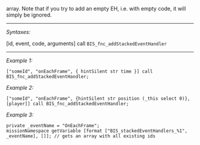 array. Note that if you try to add an empty EH, i.e. with empty code, it will simply be ignored.


---
*Syntaxes:*

[id, event, code, arguments] call `BIS_fnc_addStackedEventHandler`

---
*Example 1:*

```sqf
["someId", "onEachFrame", { hintSilent str time }] call BIS_fnc_addStackedEventHandler;
```

*Example 2:*

```sqf
["someId", "onEachFrame", {hintSilent str position (_this select 0)}, [player]] call BIS_fnc_addStackedEventHandler;
```

*Example 3:*

```sqf
private _eventName = "OnEachFrame";
missionNamespace getVariable [format ["BIS_stackedEventHandlers_%1", _eventName], []]; // gets an array with all existing ids
```
